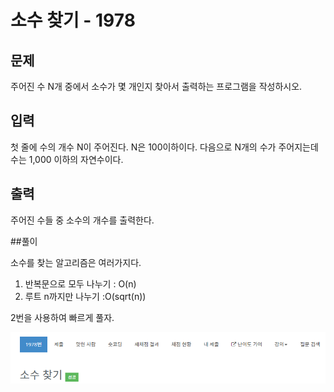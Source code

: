 # 소수 찾기 - 1978

## 문제

주어진 수 N개 중에서 소수가 몇 개인지 찾아서 출력하는 프로그램을 작성하시오.

## 입력

첫 줄에 수의 개수 N이 주어진다. N은 100이하이다. 다음으로 N개의 수가 주어지는데 수는 1,000 이하의 자연수이다.

## 출력

주어진 수들 중 소수의 개수를 출력한다.

##풀이

소수를 찾는 알고리즘은 여러가지다.

1. 반복문으로 모두 나누기 : O(n)
2. 루트 n까지만 나누기 :O(sqrt(n))

2번을 사용하여 빠르게 풀자.

![](./img/1.PNG)